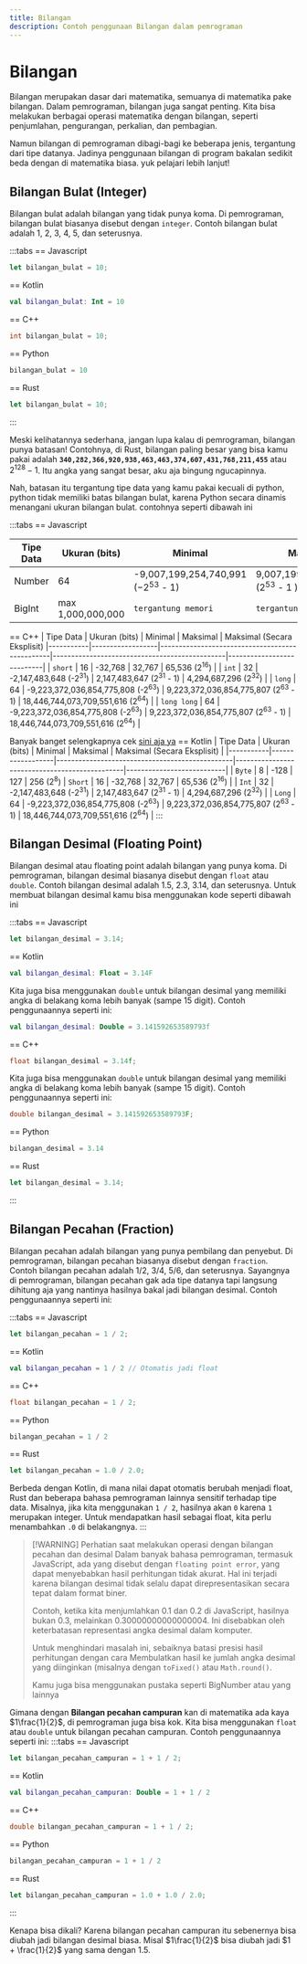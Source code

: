 ```yaml
---
title: Bilangan
description: Contoh penggunaan Bilangan dalam pemrograman
---
```


# Bilangan

Bilangan merupakan dasar dari matematika, semuanya di matematika pake bilangan. Dalam pemrograman, bilangan juga sangat penting. Kita bisa melakukan berbagai operasi matematika dengan bilangan, seperti penjumlahan, pengurangan, perkalian, dan pembagian.

Namun bilangan di pemrograman dibagi-bagi ke beberapa jenis, tergantung dari tipe datanya. Jadinya penggunaan bilangan di program bakalan sedikit beda dengan di matematika biasa. yuk pelajari lebih lanjut!

## Bilangan Bulat (Integer)

Bilangan bulat adalah bilangan yang tidak punya koma. Di pemrograman, bilangan bulat biasanya disebut dengan `integer`. Contoh bilangan bulat adalah 1, 2, 3, 4, 5, dan seterusnya.

:::tabs
== Javascript
```js
let bilangan_bulat = 10;
```
== Kotlin
```kt
val bilangan_bulat: Int = 10
```
== C++
```cpp
int bilangan_bulat = 10;
```
== Python
```python
bilangan_bulat = 10
```
== Rust
```rust
let bilangan_bulat = 10;
```
:::

Meski kelihatannya sederhana, jangan lupa kalau di pemrograman, bilangan punya batasan! Contohnya, di Rust, bilangan paling besar yang bisa kamu pakai adalah **`340,282,366,920,938,463,463,374,607,431,768,211,455`** atau $2^{128} - 1$. Itu angka yang sangat besar, aku aja bingung ngucapinnya.

Nah, batasan itu tergantung tipe data yang kamu pakai kecuali di python, python tidak memiliki batas bilangan bulat, karena Python secara dinamis menangani ukuran bilangan bulat. contohnya seperti dibawah ini

:::tabs
== Javascript

| Tipe Data | Ukuran (bits) | Minimal| Maksimal| Maksimal (Secara Eksplisit) |
|-----------|------------------|---------------|----|---------------------------|
| Number    | 64             | -9,007,199,254,740,991<br /> (−2<sup>53</sup> - 1) | 9,007,199,254,740,992 <br /> (2<sup>53</sup> - 1 )  | 18,446,744,073,709,551,616 (2<sup>64</sup>) |
| BigInt    | max 1,000,000,000               | `tergantung memori` | `tergantung memori`  | `tergantung memori` |
== C++
| Tipe Data | Ukuran (bits) | Minimal                                         | Maksimal                                      | Maksimal (Secara Eksplisit)
|-----------|------------------|------------------------------------------------|-----------------------------------------------|---------------------------|
| `short`     | 16              | -32,768                                       | 32,767                                        | 65,536 (2<sup>16</sup>) |
| `int`       | 32               | -2,147,483,648 (-2<sup>31</sup>)              | 2,147,483,647 (2<sup>31</sup> - 1)           | 4,294,687,296 (2<sup>32</sup>) |
| `long`      | 64               | -9,223,372,036,854,775,808 (-2<sup>63</sup>) | 9,223,372,036,854,775,807 (2<sup>63</sup> - 1) | 18,446,744,073,709,551,616 (2<sup>64</sup>) |
| `long long` | 64               | -9,223,372,036,854,775,808 (-2<sup>63</sup>) | 9,223,372,036,854,775,807 (2<sup>63</sup> - 1) | 18,446,744,073,709,551,616 (2<sup>64</sup>) |

Banyak banget selengkapnya cek [sini aja ya](https://learn.microsoft.com/en-us/cpp/c-language/cpp-integer-limits?view=msvc-170#limits-on-integer-constants)
== Kotlin
| Tipe Data | Ukuran (bits) | Minimal                                         | Maksimal                                      | Maksimal (Secara Eksplisit) |
|-----------|------------------|------------------------------------------------|-----------------------------------------------|---------------------------|
| `Byte`      | 8             | -128                                           | 127                                           | 256 (2<sup>8</sup>)
| `Short`     | 16               | -32,768                                       | 32,767                                        | 65,536 (2<sup>16</sup>) |
| `Int`       | 32              | -2,147,483,648 (-2<sup>31</sup>)              | 2,147,483,647 (2<sup>31</sup> - 1)           |  4,294,687,296 (2<sup>32</sup>) |
| `Long`      | 64               | -9,223,372,036,854,775,808 (-2<sup>63</sup>) | 9,223,372,036,854,775,807 (2<sup>63</sup> - 1) | 18,446,744,073,709,551,616 (2<sup>64</sup>) |
:::

## Bilangan Desimal (Floating Point)

Bilangan desimal atau floating point adalah bilangan yang punya koma. Di pemrograman, bilangan desimal biasanya disebut dengan `float` atau `double`. Contoh bilangan desimal adalah 1.5, 2.3, 3.14, dan seterusnya. Untuk membuat bilangan desimal kamu bisa menggunakan kode seperti dibawah ini

:::tabs
== Javascript
```js
let bilangan_desimal = 3.14;
```
== Kotlin
```kt
val bilangan_desimal: Float = 3.14F
```
Kita juga bisa menggunakan `double` untuk bilangan desimal yang memiliki angka di belakang koma lebih banyak (sampe 15 digit). Contoh penggunaannya seperti ini:
```kt
val bilangan_desimal: Double = 3.141592653589793f
```
== C++
```cpp
float bilangan_desimal = 3.14f;
```
Kita juga bisa menggunakan `double` untuk bilangan desimal yang memiliki angka di belakang koma lebih banyak (sampe 15 digit). Contoh penggunaannya seperti ini:
```cpp
double bilangan_desimal = 3.141592653589793F;
```
== Python
```python
bilangan_desimal = 3.14
```
== Rust
```rust
let bilangan_desimal = 3.14;
```
:::


## Bilangan Pecahan (Fraction)

Bilangan pecahan adalah bilangan yang punya pembilang dan penyebut. Di pemrograman, bilangan pecahan biasanya disebut dengan `fraction`. Contoh bilangan pecahan adalah 1/2, 3/4, 5/6, dan seterusnya. Sayangnya di pemrograman, bilangan pecahan gak ada tipe datanya tapi langsung dihitung aja yang nantinya hasilnya bakal jadi bilangan desimal. Contoh penggunaannya seperti ini:

:::tabs
== Javascript
```js
let bilangan_pecahan = 1 / 2;
```
== Kotlin
```kt
val bilangan_pecahan = 1 / 2 // Otomatis jadi float
```
== C++
```cpp
float bilangan_pecahan = 1 / 2;
```
== Python
```python
bilangan_pecahan = 1 / 2
```
== Rust
```rust
let bilangan_pecahan = 1.0 / 2.0;
```

Berbeda dengan Kotlin, di mana nilai dapat otomatis berubah menjadi float, Rust dan beberapa bahasa pemrograman lainnya sensitif terhadap tipe data. Misalnya, jika kita menggunakan `1 / 2`, hasilnya akan `0` karena `1` merupakan integer. Untuk mendapatkan hasil sebagai float, kita perlu menambahkan `.0` di belakangnya.
:::

> [!WARNING]  Perhatian saat melakukan operasi dengan bilangan pecahan dan desimal
> Dalam banyak bahasa pemrograman, termasuk JavaScript, ada yang disebut dengan `floating point error`, yang dapat menyebabkan hasil perhitungan tidak akurat. Hal ini terjadi karena bilangan desimal tidak selalu dapat direpresentasikan secara tepat dalam format biner.
>
> Contoh, ketika kita menjumlahkan 0.1 dan 0.2 di JavaScript, hasilnya bukan 0.3, melainkan 0.30000000000000004. Ini disebabkan oleh keterbatasan representasi angka desimal dalam komputer.
>
> Untuk menghindari masalah ini, sebaiknya batasi presisi hasil perhitungan dengan cara Membulatkan hasil ke jumlah angka desimal yang diinginkan (misalnya dengan `toFixed()` atau `Math.round()`.
>
> Kamu juga bisa menggunakan pustaka seperti BigNumber atau yang lainnya

Gimana dengan **Bilangan pecahan campuran** kan di matematika ada kaya $1\frac{1}{2}$, di pemrograman juga bisa kok. Kita bisa menggunakan `float` atau `double` untuk bilangan pecahan campuran. Contoh penggunaannya seperti ini:
:::tabs
== Javascript
```js
let bilangan_pecahan_campuran = 1 + 1 / 2;
```
== Kotlin
```kt
val bilangan_pecahan_campuran: Double = 1 + 1 / 2
```
== C++
```cpp
double bilangan_pecahan_campuran = 1 + 1 / 2;
```
== Python
```python
bilangan_pecahan_campuran = 1 + 1 / 2
```
== Rust
```rust
let bilangan_pecahan_campuran = 1.0 + 1.0 / 2.0;
```
:::

Kenapa bisa dikali? Karena bilangan pecahan campuran itu sebenernya bisa diubah jadi bilangan desimal biasa. Misal $1\frac{1}{2}$ bisa diubah jadi $1 + \frac{1}{2}$ yang sama dengan $1.5$.
